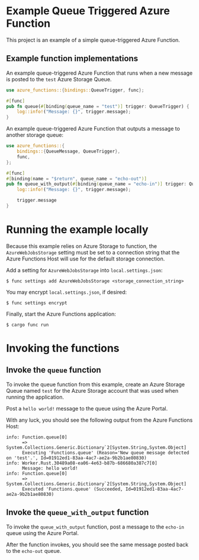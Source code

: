 # Example Queue Triggered Azure Function

This project is an example of a simple queue-triggered Azure Function.

## Example function implementations

An example queue-triggered Azure Function that runs when a new message is posted
to the `test` Azure Storage Queue.

```rust
use azure_functions::{bindings::QueueTrigger, func};

#[func]
pub fn queue(#[binding(queue_name = "test")] trigger: QueueTrigger) {
    log::info!("Message: {}", trigger.message);
}
```

An example queue-triggered Azure Function that outputs a message to another storage queue:

```rust
use azure_functions::{
    bindings::{QueueMessage, QueueTrigger},
    func,
};

#[func]
#[binding(name = "$return", queue_name = "echo-out")]
pub fn queue_with_output(#[binding(queue_name = "echo-in")] trigger: QueueTrigger) -> QueueMessage {
    log::info!("Message: {}", trigger.message);

    trigger.message
}
```

# Running the example locally

Because this example relies on Azure Storage to function, the `AzureWebJobsStorage`
setting must be set to a connection string that the Azure Functions Host will use for
the default storage connection.

Add a setting for `AzureWebJobsStorage` into `local.settings.json`:

```
$ func settings add AzureWebJobsStorage <storage_connection_string>
```

You may encrypt `local.settings.json`, if desired:

```
$ func settings encrypt
```

Finally, start the Azure Functions application:

```
$ cargo func run
```

# Invoking the functions

## Invoke the `queue` function

To invoke the queue function from this example, create an Azure Storage Queue named `test` for the Azure Storage account
that was used when running the application.

Post a `hello world!` message to the queue using the Azure Portal.

With any luck, you should see the following output from the Azure Functions Host:

```
info: Function.queue[0]
      => System.Collections.Generic.Dictionary`2[System.String,System.Object]
      Executing 'Functions.queue' (Reason='New queue message detected on 'test'.', Id=01912ed1-83aa-4ac7-ae2a-9b2b1ae80830)
info: Worker.Rust.30489a08-ea06-4e63-b87b-686680a387c7[0]
      Message: hello world!
info: Function.queue[0]
      => System.Collections.Generic.Dictionary`2[System.String,System.Object]
      Executed 'Functions.queue' (Succeeded, Id=01912ed1-83aa-4ac7-ae2a-9b2b1ae80830)
```

## Invoke the `queue_with_output` function

To invoke the `queue_with_output` function, post a message to the `echo-in` queue using the Azure Portal.

After the function invokes, you should see the same message posted back to the `echo-out` queue.